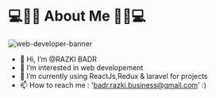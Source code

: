 # 💻👨‍💻 About Me 👨‍💻💻
![web-developer-banner](https://user-images.githubusercontent.com/96654573/211793736-9da401c1-70cf-4ed1-a9cf-4ae2aae5ae10.png)

- 👋 Hi, I’m @RAZKI BADR
- 👀 I’m interested in web developement
- 🌱 I’m currently using ReactJs,Redux & laravel for projects
- 📫 How to reach me : 'badr.razki.business@gmail.com' :)
